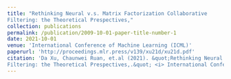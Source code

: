 ```yaml
---
title: "Rethinking Neural v.s. Matrix Factorization Collaborative
Filtering: the Theoretical Prespectives,"
collection: publications
permalink: /publication/2009-10-01-paper-title-number-1
date: 2021-10-01
venue: 'International Conference of Machine Learning (ICML)'
paperurl: 'http://proceedings.mlr.press/v139/xu21d/xu21d.pdf'
citation: 'Da Xu, Chaunwei Ruan, et.al (2021). &quot;Rethinking Neural v.s. Matrix Factorization Collaborative
Filtering: the Theoretical Prespectives,.&quot; <i> International Conference of Machine Learning (ICML)</i>.'
---
```

